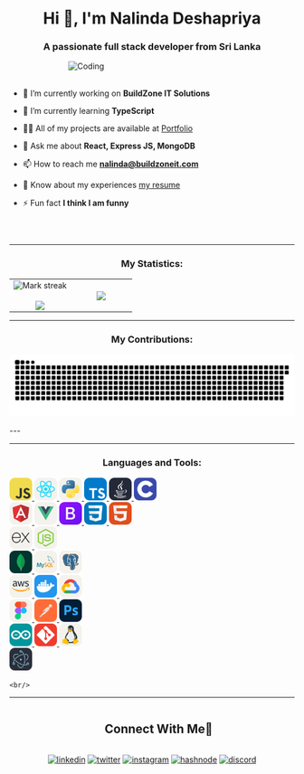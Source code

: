 <h1 align="center">Hi 👋, I'm Nalinda Deshapriya</h1>
<h3 align="center">A passionate full stack developer from Sri Lanka</h3>

<img align="right" alt="Coding" width="400" src="https://user-images.githubusercontent.com/74038190/229223263-cf2e4b07-2615-4f87-9c38-e37600f8381a.gif">
<br><br>

- 🔭 I’m currently working on **BuildZone IT Solutions**

- 🌱 I’m currently learning **TypeScript**

- 👨‍💻 All of my projects are available at [Portfolio](https://nalinda98.github.io/Portfolio/)

- 💬 Ask me about **React, Express JS, MongoDB**

- 📫 How to reach me **nalinda@buildzoneit.com**
  
- 📄 Know about my experiences [my resume](https://nalinda98.github.io/Portfolio/assets/Nalinda%20Deshapriya.pdf)

- ⚡ Fun fact **I think I am funny**
<br>
   <!--- stats (start) -->
<table align="center">

</table>

---

<h3 align="center">My Statistics:</h3>
<p align="center">
<table align="center">
<tr border="none">
<td width="50%" align="center">
  
  <img  title="🔥 Get streak stats for your profile at git.io/streak-stats" alt="Mark streak" src="https://github-readme-streak-stats.herokuapp.com/?user=nalinda98&theme=dark&hide_border=false" /> 
  <br></br>
  <img  align="center"  src="https://github-readme-stats.vercel.app/api?username=nalinda98&theme=dark&show_icons=true&count_private=true" />
</td>
<td width="50%" align="center">

  <img  align="center"  src="https://github-readme-stats.anuraghazra1.vercel.app/api/top-langs/?username=anii693&theme=dark&hide_border=false&no-bg=true&no-frame=true&langs_count=7"/>
  
  </td>
</tr>
</table>

---
<h3 align="center">My Contributions:</h3>
<p align = "center">
	<img src = "https://github.com/GovindSingh9447/GovindSingh9447/blob/main/github-contribution-grid-snake.svg?" alt = "Snake Game"/>
<!-- <>(https://github.com/GovindSingh9447/GovindSingh9447/blob/main/github-contribution-grid-snake.svg)</> -->
</p>
---


---

<h3 align="center">Languages and Tools:</h3>
<p align="left">
    <a href="https://developer.mozilla.org/en-US/docs/Web/JavaScript" target="_blank" rel="noreferrer">
        <img src="https://raw.githubusercontent.com/tandpfun/skill-icons/main/icons/JavaScript.svg" alt="javascript" width="40" height="40"/>
    </a>  
	  <a href="https://reactjs.org/" target="_blank" rel="noreferrer">
        <img src="https://raw.githubusercontent.com/tandpfun/skill-icons/main/icons/React-Light.svg" alt="react" width="40" height="40"/>
    </a>   
    <a href="https://www.python.org" target="_blank" rel="noreferrer">
        <img src="https://raw.githubusercontent.com/tandpfun/skill-icons/main/icons/Python-Light.svg" alt="python" width="40" height="40"/>
    </a>
    <a href="https://www.typescriptlang.org/" target="_blank" rel="noreferrer">
        <img src="https://raw.githubusercontent.com/tandpfun/skill-icons/main/icons/TypeScript.svg" alt="typescript" width="40" height="40"/>
    </a>
	<a href="https://www.typescriptlang.org/" target="_blank" rel="noreferrer">
        <img src="https://raw.githubusercontent.com/tandpfun/skill-icons/main/icons/Java-Dark.svg" alt="typescript" width="40" height="40"/>
    </a>
    <a href="https://www.cprogramming.com/" target="_blank" rel="noreferrer">
        <img src="https://raw.githubusercontent.com/tandpfun/skill-icons/main/icons/C.svg" alt="c" width="40" height="40"/>
    </a>
	<br/>	
    <a href="https://angular.io" target="_blank" rel="noreferrer">
        <img src="https://raw.githubusercontent.com/tandpfun/skill-icons/main/icons/Angular-Light.svg" alt="angular" width="40" height="40"/>
    </a>
  <a href="https://vuejs.org/" target="_blank" rel="noreferrer">
        <img src="https://raw.githubusercontent.com/tandpfun/skill-icons/main/icons/VueJS-Light.svg" alt="vuejs" width="40" height="40"/>
    </a>
	   <a href="https://getbootstrap.com" target="_blank" rel="noreferrer">
        <img src="https://raw.githubusercontent.com/tandpfun/skill-icons/main/icons/Bootstrap.svg" alt="bootstrap" width="40" height="40"/>
    </a>
    <a href="https://www.w3schools.com/css/" target="_blank" rel="noreferrer">
        <img src="https://raw.githubusercontent.com/tandpfun/skill-icons/main/icons/CSS.svg" alt="css3" width="40" height="40"/>
    </a>
	  <a href="https://www.w3.org/html/" target="_blank" rel="noreferrer">
        <img src="https://raw.githubusercontent.com/tandpfun/skill-icons/main/icons/HTML.svg" alt="html5" width="40" height="40"/>
    </a>
	<br/>
 <a href="https://expressjs.com" target="_blank" rel="noreferrer">
        <img src="https://raw.githubusercontent.com/tandpfun/skill-icons/main/icons/ExpressJS-Light.svg" alt="express" width="40" height="40"/>
    </a>
  <a href="https://nodejs.org" target="_blank" rel="noreferrer">
        <img src="https://raw.githubusercontent.com/tandpfun/skill-icons/main/icons/NodeJS-Light.svg" alt="nodejs" width="40" height="40"/>
    </a>
	<br/>
	<a href="https://www.mongodb.com/" target="_blank" rel="noreferrer">
        <img src="https://raw.githubusercontent.com/tandpfun/skill-icons/main/icons/MongoDB.svg" alt="mongodb" width="40" height="40"/>
    </a>
    <a href="https://www.mysql.com/" target="_blank" rel="noreferrer">
        <img src="https://raw.githubusercontent.com/tandpfun/skill-icons/main/icons/MySQL-Light.svg" alt="mysql" width="40" height="40"/>
    </a>
    <a href="https://www.postgresql.org" target="_blank" rel="noreferrer">
        <img src="https://raw.githubusercontent.com/tandpfun/skill-icons/main/icons/PostgreSQL-Light.svg" alt="postgresql" width="40" height="40"/>
    </a>
<br/>
	  <a href="https://aws.amazon.com" target="_blank" rel="noreferrer">
        <img src="https://raw.githubusercontent.com/tandpfun/skill-icons/main/icons/AWS-Light.svg" alt="aws" width="40" height="40"/>
    </a>
 <a href="https://www.docker.com/" target="_blank" rel="noreferrer">
        <img src="https://raw.githubusercontent.com/tandpfun/skill-icons/main/icons/Docker.svg" alt="docker" width="40" height="40"/>
    </a>
    <a href="https://cloud.google.com" target="_blank" rel="noreferrer">
        <img src="https://raw.githubusercontent.com/tandpfun/skill-icons/main/icons/GCP-Light.svg" alt="gcp" width="40" height="40"/>
    </a>
	<br/>
	   <a href="https://www.figma.com/" target="_blank" rel="noreferrer">
        <img src="https://raw.githubusercontent.com/tandpfun/skill-icons/main/icons/Figma-Light.svg" alt="figma" width="40" height="40"/>
    </a>	
		  <a href="https://postman.com" target="_blank" rel="noreferrer">
        <img src="https://raw.githubusercontent.com/tandpfun/skill-icons/main/icons/Postman.svg" alt="postman" width="40" height="40"/>
    </a>
	    <a href="https://www.photoshop.com/en" target="_blank" rel="noreferrer">
        <img src="https://raw.githubusercontent.com/tandpfun/skill-icons/main/icons/Photoshop.svg" alt="photoshop" width="40" height="40"/>
    </a>
	<br/>
	    <a href="https://www.arduino.cc/" target="_blank" rel="noreferrer">
        <img src="https://raw.githubusercontent.com/tandpfun/skill-icons/main/icons/Arduino.svg" alt="arduino" width="40" height="40"/>
    </a>
    <a href="https://git-scm.com/" target="_blank" rel="noreferrer">
        <img src="https://raw.githubusercontent.com/tandpfun/skill-icons/main/icons/Git.svg" alt="git" width="40" height="40"/>
    </a>
    <a href="https://www.linux.org/" target="_blank" rel="noreferrer">
        <img src="https://raw.githubusercontent.com/tandpfun/skill-icons/main/icons/Linux-Light.svg" alt="linux" width="40" height="40"/>
    </a>
 	<br/>
    	<a href="https://www.electronjs.org" target="_blank" rel="noreferrer">
        <img src="https://raw.githubusercontent.com/tandpfun/skill-icons/main/icons/Electron.svg" alt="electron" width="40" height="40"/>
    </a>
   
	<br/>
 
   

    
  
    
</p>


---


<div id="user-content-toc">
  <ul align="center">
    <summary><h2 style="display: inline-block">Connect With Me🤝</h2></summary>
  </ul>
</div>

<!--icons and links-->
<p align="center">
<a href="https://www.linkedin.com/in/1010nishant/" target="blank"><img align="center" src="https://user-images.githubusercontent.com/88904952/234979284-68c11d7f-1acc-4f0c-ac78-044e1037d7b0.png" alt="linkedin" height="50" width="50" /></a>
<a href="https://twitter.com/1010nishant" target="blank"><img align="center" src="https://user-images.githubusercontent.com/88904952/234980676-61bfb021-ecc8-48f7-88e6-34c1b06c4a58.png" alt="twitter" height="50" width="50" /></a> 
<a href="https://www.instagram.com/nishant.jangir.1010/" target="blank"><img align="center" src="https://user-images.githubusercontent.com/88904952/234981169-2dd1e58f-4b7e-468c-8213-034ba62156c3.png" alt="instagram" height="50" width="50" /></a>
<a href="https://1010nishant.hashnode.dev/" target="blank"><img align="center" src="https://user-images.githubusercontent.com/88904952/234982196-562aea17-5532-4550-8c08-1c7cb994a541.png" alt="hashnode" height="50" width="50" /></a>
<a href="https://discordapp.com/users/957722095381540874" target="blank"><img align="center" src="https://user-images.githubusercontent.com/88904952/234982627-019fd336-6248-453c-9b05-97c13fd1d207.png" alt="discord" height="50" width="50" /></a>
  
</p>

